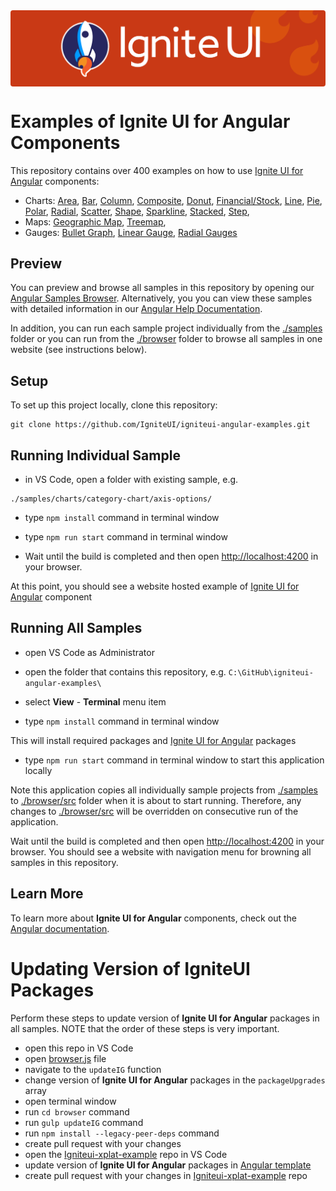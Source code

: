 
<div style="display: flex; flex-flow: row; font-family: 'Titillium Web'">
    <img style="border-radius: 0.25rem" alt="ignite-ui" src="https://raw.githubusercontent.com/IgniteUI/igniteui-xplat-docs/vnext/doc/en/images/readme/ig-banner.png"/>
</div>


# Examples of Ignite UI for Angular Components

This repository contains over 400 examples on how to use [Ignite UI for Angular](https://www.infragistics.com/products/ignite-ui-Angular/Angular/components/general-getting-started.html) components:

- Charts:
[Area](https://www.infragistics.com/products/ignite-ui-angular/angular/components/charts/types/area-chart),
[Bar](https://www.infragistics.com/products/ignite-ui-angular/angular/components/charts/types/bar-chart),
[Column](https://www.infragistics.com/products/ignite-ui-angular/angular/components/charts/types/column-chart),
[Composite](https://www.infragistics.com/products/ignite-ui-angular/angular/components/charts/types/composite-chart),
[Donut](https://www.infragistics.com/products/ignite-ui-angular/angular/components/charts/types/donut-chart),
[Financial/Stock](https://www.infragistics.com/products/ignite-ui-angular/angular/components/charts/types/stock-chart),
[Line](https://www.infragistics.com/products/ignite-ui-angular/angular/components/charts/types/line-chart),
[Pie](https://www.infragistics.com/products/ignite-ui-angular/angular/components/charts/types/pie-chart),
[Polar](https://www.infragistics.com/products/ignite-ui-angular/angular/components/charts/types/polar-chart),
[Radial](https://www.infragistics.com/products/ignite-ui-angular/angular/components/charts/types/radial-chart),
[Scatter](https://www.infragistics.com/products/ignite-ui-angular/angular/components/charts/types/scatter-chart),
[Shape](https://www.infragistics.com/products/ignite-ui-angular/angular/components/charts/types/shape-chart),
[Sparkline](https://www.infragistics.com/products/ignite-ui-angular/angular/components/charts/types/sparkline-chart),
[Stacked](https://www.infragistics.com/products/ignite-ui-angular/angular/components/charts/types/stacked-chart),
[Step](https://www.infragistics.com/products/ignite-ui-angular/angular/components/charts/types/step-chart),
- Maps:
[Geographic Map](https://www.infragistics.com/products/ignite-ui-angular/angular/components/geo-map.html),
[Treemap](https://www.infragistics.com/products/ignite-ui-angular/angular/components/treemap-overview.html),
- Gauges:
[Bullet Graph](https://www.infragistics.com/products/ignite-ui-angular/angular/components/bullet-graph),
[Linear Gauge](https://www.infragistics.com/products/ignite-ui-angular/angular/components/linear-gauge.html),
[Radial Gauges](https://www.infragistics.com/products/ignite-ui-angular/angular/components/radial-gauge.html)

## Preview

You can preview and browse all samples in this repository by opening our [Angular Samples Browser](https://www.infragistics.com/angular-demos-dv/samples/). Alternatively, you you can view these samples with detailed information in our [Angular Help Documentation](https://www.infragistics.com/products/ignite-ui-angular/angular/components/general-getting-started).

In addition, you can run each sample project individually from the [./samples](./samples) folder or you can run from the [./browser](./browser) folder to browse all samples in one website (see instructions below).

<!--
You can run each sample on Code Sandbox website by clicking on the **Edit Sandbox** button in a readme file of sample project, e.g.
[./samples/charts/category-chart/overview/README.md](./samples/charts/category-chart/overview/README.md) -->

## Setup

To set up this project locally, clone this repository:
```
git clone https://github.com/IgniteUI/igniteui-angular-examples.git
```

## Running Individual Sample

- in VS Code, open a folder with existing sample, e.g.
```
./samples/charts/category-chart/axis-options/
```
- type `npm install` command in terminal window
- type `npm run start` command in terminal window

- Wait until the build is completed and then open [http://localhost:4200](http://localhost:4200) in your browser.

At this point, you should see a website hosted example of [Ignite UI for Angular](https://www.infragistics.com/products/ignite-ui-angular/angular/components/general-getting-started) component


## Running All Samples

- open VS Code as Administrator
- open the folder that contains this repository, e.g. `C:\GitHub\igniteui-angular-examples\`
- select **View** - **Terminal** menu item

- type `npm install` command in terminal window

This will install required packages and [Ignite UI for Angular](https://www.infragistics.com/products/ignite-ui-angular/angular/components/general-getting-started) packages

- type `npm run start` command in terminal window to start this application locally

Note this application copies all individually sample projects from [./samples](./samples) to [./browser/src](./browser/src) folder when it is about to start running. Therefore, any changes to [./browser/src](./browser/src) will be overridden on consecutive run of the application.

Wait until the build is completed and then open [http://localhost:4200](http://localhost:4200) in your browser. You should see a website with navigation menu for browning all samples in this repository.

<!-- ![SB Preview](./browser/public/images/preview.PNG) -->

<!--
## Adding New Sample

- create a new branch from the `vnext` branch

- open a folder with existing sample, e.g.
```
./samples/charts/category-chart/axis-options/
```
- copy the sample and rename the new folder, e.g.
```
./samples/charts/category-chart/axis-types/
```
- open the newly created folder in VS Code

- rename the .tsx file in src folder, using this naming convention:

`ControlNameSampleName.tsx`

```
./samples/charts/category-chart/axis-types/src/CategoryChartAxisTypes.tsx
```

- open the .tsx file

- rename class to the name of .tsx file

- type `npm install` command in terminal window

- type `npm run start` command in terminal window

- implement the new sample in the .tsx file

- close the new sample project in VS Code

- delete `node_modules` folder in the new sample project

- follow instructions in the next section

## Verify New Sample

- open the root folder of this repository in VS Code

- type `gulp updateSamples` command in terminal window

NOTE this will re-generate the Readme.md file in the new sample

- type `npm run start` command in terminal window

- open [http://localhost:4200](http://localhost:4200) in your browser

- verify that the new sample is listed in the navigation menu

- verify that the new sample loads by clicking navigation link

- verify that there are no errors in DEV console

- take a screenshot of the new sample with navigation menu

- commit your changes

- create a pull request and target the `vnext` branch

- paste the screenshot in you pull request

- submit your pull request -->



## Learn More

To learn more about **Ignite UI for Angular** components, check out the [Angular documentation](https://www.infragistics.com/products/ignite-ui-Angular/Angular/components/general-getting-started.html).


# Updating Version of IgniteUI Packages

Perform these steps to update version of **Ignite UI for Angular** packages in all samples. NOTE that the order of these steps is very important.

- open this repo in VS Code
- open [browser.js](./browser/tasks/browser.js) file
- navigate to the `updateIG` function
- change version of **Ignite UI for Angular** packages in the `packageUpgrades` array
- open terminal window
- run `cd browser` command
- run `gulp updateIG` command
- run `npm install --legacy-peer-deps` command
- create pull request with your changes
- open the [Igniteui-xplat-example](https://github.com/IgniteUI/igniteui-xplat-examples) repo in VS Code
- update version of **Ignite UI for Angular** packages in [Angular template](https://github.com/IgniteUI/igniteui-xplat-examples/blob/23.2.x/editor-templates/Angular/main-template/package.json)
- create pull request with your changes in [Igniteui-xplat-example](https://github.com/IgniteUI/igniteui-xplat-examples) repo
